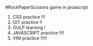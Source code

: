 #RockPaperScissors game in javascript

1. CSS practice !!!
2. GIT practice !!
3. GULP learning !
4. JAVASCRIPT practice !!!!
5. VIM practice !!!!!
